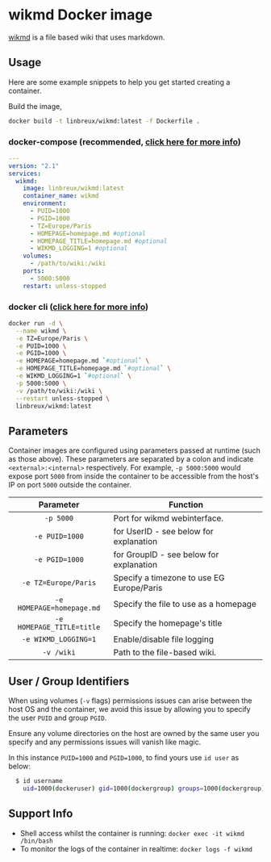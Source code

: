 # wikmd Docker image

[wikmd](https://github.com/Linbreux/wikmd) is a file based wiki that uses markdown.

## Usage

Here are some example snippets to help you get started creating a container.

Build the image,

```bash
docker build -t linbreux/wikmd:latest -f Dockerfile .
```

### docker-compose (recommended, [click here for more info](https://docs.linuxserver.io/general/docker-compose))

```yaml
---
version: "2.1"
services:
  wikmd:
    image: linbreux/wikmd:latest
    container_name: wikmd
    environment:
      - PUID=1000
      - PGID=1000
      - TZ=Europe/Paris
      - HOMEPAGE=homepage.md #optional
      - HOMEPAGE_TITLE=homepage.md #optional
      - WIKMD_LOGGING=1 #optional
    volumes:
      - /path/to/wiki:/wiki
    ports:
      - 5000:5000
    restart: unless-stopped
```

### docker cli ([click here for more info](https://docs.docker.com/engine/reference/commandline/cli/))

```bash
docker run -d \
  --name wikmd \
  -e TZ=Europe/Paris \
  -e PUID=1000 \
  -e PGID=1000 \
  -e HOMEPAGE=homepage.md `#optional` \
  -e HOMEPAGE_TITLE=homepage.md `#optional` \
  -e WIKMD_LOGGING=1 `#optional` \
  -p 5000:5000 \
  -v /path/to/wiki:/wiki \
  --restart unless-stopped \
  linbreux/wikmd:latest
```

## Parameters

Container images are configured using parameters passed at runtime (such as those above). These parameters are separated by a colon and indicate `<external>:<internal>` respectively. For example, `-p 5000:5000` would expose port `5000` from inside the container to be accessible from the host's IP on port `5000` outside the container.

| Parameter | Function |
| :----: | --- |
| `-p 5000` | Port for wikmd webinterface. |
| `-e PUID=1000` | for UserID - see below for explanation |
| `-e PGID=1000` | for GroupID - see below for explanation |
| `-e TZ=Europe/Paris` | Specify a timezone to use EG Europe/Paris |
| `-e HOMEPAGE=homepage.md` | Specify the file to use as a homepage |
| `-e HOMEPAGE_TITLE=title` | Specify the homepage's title |
| `-e WIKMD_LOGGING=1` | Enable/disable file logging |
| `-v /wiki` | Path to the file-based wiki. |

## User / Group Identifiers

When using volumes (`-v` flags) permissions issues can arise between the host OS and the container, we avoid this issue by allowing you to specify the user `PUID` and group `PGID`.

Ensure any volume directories on the host are owned by the same user you specify and any permissions issues will vanish like magic.

In this instance `PUID=1000` and `PGID=1000`, to find yours use `id user` as below:

```bash
  $ id username
    uid=1000(dockeruser) gid=1000(dockergroup) groups=1000(dockergroup)
```

## Support Info

* Shell access whilst the container is running: `docker exec -it wikmd /bin/bash`
* To monitor the logs of the container in realtime: `docker logs -f wikmd`

